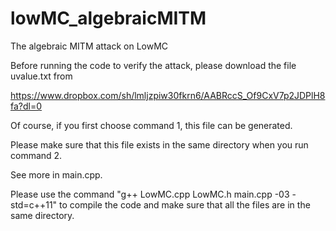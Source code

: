 # lowMC_algebraicMITM
The algebraic MITM attack on LowMC

Before running the code to verify the attack, please download the file uvalue.txt from

https://www.dropbox.com/sh/lmljzpiw30fkrn6/AABRccS_Of9CxV7p2JDPlH8fa?dl=0

Of course, if you first choose command 1, this file can be generated.

Please make sure that this file exists in the same directory when you run command 2.

See more in main.cpp.

Please use the command "g++ LowMC.cpp LowMC.h main.cpp -03 -std=c++11" to compile the code and make sure that all the files are in the same directory.
